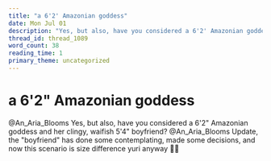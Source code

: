 ```yaml
---
title: "a 6'2' Amazonian goddess"
date: Mon Jul 01
description: "Yes, but also, have you considered a 6'2' Amazonian goddess and her clingy, waifish 5'4' boyfriend?"
thread_id: thread_1089
word_count: 38
reading_time: 1
primary_theme: uncategorized
---
```


# a 6'2" Amazonian goddess

@An_Aria_Blooms Yes, but also, have you considered a 6'2" Amazonian goddess and her clingy, waifish 5'4" boyfriend? @An_Aria_Blooms Update, the "boyfriend" has done some contemplating, made some decisions, and now this scenario is size difference yuri anyway 🤷‍♀️